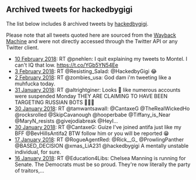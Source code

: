 ## Archived tweets for hackedbygigi

The list below includes 8 archived tweets by
[hackedbygigi](https://twitter.com/hackedbygigi).

Please note that all tweets quoted here are sourced from the
[Wayback Machine](https://web.archive.org) and were not directly accessed through the Twitter API or
any Twitter client.

* [10 February 2018](https://web.archive.org/web/20180210201000/https://twitter.com/HackedbyGigi/status/962418394028003328): RT @pnehlen: I quit explaining my tweets to Montel. I can't IQ that low. https://t.co/YGb5YN54Ee <!--962418394028003328-->
* [ 3 February 2018](https://web.archive.org/web/20180203020545/https://twitter.com/HackedbyGigi/status/959608818501144577): RT @Resisting_Salad: @HackedbyGigi 😂 <!--959608818501144577-->
* [ 2 February 2018](https://web.archive.org/web/20180202233033/https://twitter.com/HackedbyGigi/status/959569761163243523): RT @zombies_usa: God dam i'm tweeting like a muhfucka today. <!--959569761163243523-->
* [31 January 2018](https://web.archive.org/web/20180131224655/https://twitter.com/HackedbyGigi/status/958834004723163136): RT @altrightginer: Looks 👀 like numerous accounts were suspended Monday   THEY ARE CLAIMING TO HAVE BEEN TARGETING RUSSIAN BOTS 🤔🤔🤔 <!--958834004723163136-->
* [30 January 2018](https://web.archive.org/web/20180130150710/https://twitter.com/HackedbyGigi/status/958355917010960385): RT @tamwantsawall: @CantaxeG @TheRealWickedHo @rocksrolled @SkipCavanough @hooperbabe @Tiffany_is_Near @MaryN_resists @givejodiabreak @HeyI… <!--958355917010960385-->
* [30 January 2018](https://web.archive.org/web/20180130150222/https://twitter.com/HackedbyGigi/status/958354709043085313): RT @CantaxeG: Guize I've joined antifa just like my BFF @BevHillsAntifa2 BTW follow him or you will be reported 😁 <!--958354709043085313-->
* [17 January 2018](https://web.archive.org/web/20180117015641/https://twitter.com/hackedbygigi/status/953445943084507136): RT @RogueAgentRed: @Rick__G_ @ProwIingPanther @BASED_DEClSlON @xmas_LiA231 @hackedbygigi A mentally unstable individual, for sure. <!--953445943084507136-->
* [16 January 2018](https://web.archive.org/web/20180116210710/https://twitter.com/hackedbygigi/status/953373083867533312): RT @Education4Libs: Chelsea Manning is running for Senate.  The Democrats must be so proud.   They're now literally the party of traitors,… <!--953373083867533312-->
